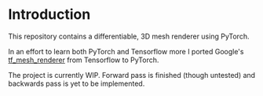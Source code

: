 # Introduction

This repository contains a differentiable, 3D mesh renderer using PyTorch.

In an effort to learn both PyTorch and Tensorflow more I ported Google's
[tf_mesh_renderer](https://github.com/google/tf_mesh_renderer) from Tensorflow
to PyTorch.

The project is currently WIP. Forward pass is finished (though untested) and backwards
pass is yet to be implemented.
